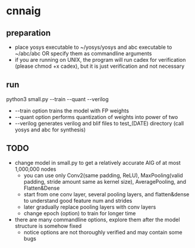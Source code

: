 # cnnaig
## preparation
 - place yosys executable to ~/yosys/yosys and abc executable to ~/abc/abc OR specify them as commandline arguments
 - if you are running on UNIX, the program will run cadex for verification (please chmod +x cadex), but it is just verification and not necessary
## run
python3 small.py --train --quant --verilog
 - --train option trains the model with FP weights
 - --quant option performs quantization of weights into power of two
 - --verilog generates verilog and blif files to test_(DATE) directory (call yosys and abc for synthesis)
## TODO
 - change model in small.py to get a relatively accurate AIG of at most 1,000,000 nodes
    - you can use only Conv2(same padding, ReLU), MaxPooling(valid padding, stride amount same as kernel size), AveragePooling, and Flatten&Dense
    - start from one conv layer, several pooling layers, and flatten&dense to understand good feature num and strides
    - later gradually replace pooling layers with conv layers
    - change epoch (option) to train for longer time
 - there are many commandline options, explore them after the model structure is somehow fixed
    - notice options are not thoroughly verified and may contain some bugs

